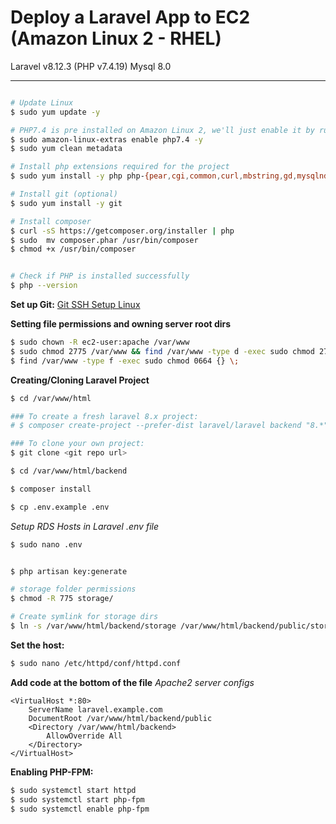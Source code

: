 
# Deploy a Laravel App to EC2 (Amazon Linux 2 - RHEL)
Laravel v8.12.3 (PHP v7.4.19) Mysql 8.0  

---  
```sh

# Update Linux
$ sudo yum update -y

# PHP7.4 is pre installed on Amazon Linux 2, we'll just enable it by running:
$ sudo amazon-linux-extras enable php7.4 -y
$ sudo yum clean metadata

# Install php extensions required for the project
$ sudo yum install -y php php-{pear,cgi,common,curl,mbstring,gd,mysqlnd,gettext,bcmath,json,xml,fpm,intl,zip,imap}

# Install git (optional)
$ sudo yum install -y git

# Install composer
$ curl -sS https://getcomposer.org/installer | php
$ sudo  mv composer.phar /usr/bin/composer
$ chmod +x /usr/bin/composer


# Check if PHP is installed successfully
$ php --version
```


**Set up Git:** 
[Git SSH Setup Linux](https://github.com/thecodelearner/aws/blob/main/ssh_setup.md)


		

**Setting file permissions and owning server root dirs**
```sh
$ sudo chown -R ec2-user:apache /var/www
$ sudo chmod 2775 /var/www && find /var/www -type d -exec sudo chmod 2775 {} \;
$ find /var/www -type f -exec sudo chmod 0664 {} \;
```

**Creating/Cloning Laravel Project**

```sh
$ cd /var/www/html

### To create a fresh laravel 8.x project:
# $ composer create-project --prefer-dist laravel/laravel backend "8.*"

### To clone your own project:
$ git clone <git repo url>

$ cd /var/www/html/backend

$ composer install

$ cp .env.example .env
```

*Setup RDS Hosts in Laravel .env file*

```sh
$ sudo nano .env
```

```sh

$ php artisan key:generate

# storage folder permissions
$ chmod -R 775 storage/

# Create symlink for storage dirs
$ ln -s /var/www/html/backend/storage /var/www/html/backend/public/storage
```

**Set the host:**  
```sh
$ sudo nano /etc/httpd/conf/httpd.conf
```

**Add code at the bottom of the file**
*Apache2 server configs*

```blade
<VirtualHost *:80>
	ServerName laravel.example.com
	DocumentRoot /var/www/html/backend/public
	<Directory /var/www/html/backend>
		AllowOverride All
	</Directory>
</VirtualHost>
```  


**Enabling PHP-FPM:**

```sh
$ sudo systemctl start httpd
$ sudo systemctl start php-fpm
$ sudo systemctl enable php-fpm
```

